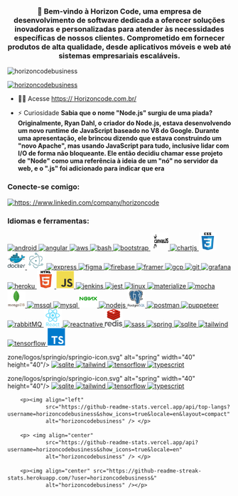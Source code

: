 <h3 align="center">👋 Bem-vindo à Horizon Code, uma empresa de desenvolvimento de software dedicada a oferecer soluções
    inovadoras e personalizadas para atender às necessidades específicas de nossos clientes. Comprometido em fornecer
    produtos de alta qualidade, desde aplicativos móveis e web até sistemas empresariais escaláveis.</h3>

<p align="left"> <img
        src="https://komarev.com/ghpvc/?username=horizoncodebusiness&label= Perfil%20views&color=0e75b6&style=flat"
        alt="horizoncodebusiness" /> </p>

<p align="left"> <a href="https://github.com/ryo-ma/github-profile-trophy"><img
            src="https://github-profile-trophy.vercel.app/?username=horizoncodebusiness"
            alt="horizoncodebusiness" /></a> </p>

- 👨‍💻 Acesse [https:// Horizoncode.com.br/](https://horizoncode.com.br/)

- ⚡ Curiosidade **Sabia que o nome "Node.js" surgiu de uma piada? Originalmente, Ryan Dahl, o criador do Node.js, estava
desenvolvendo um novo runtime de JavaScript baseado no V8 do Google. Durante uma apresentação, ele brincou dizendo que
estava construindo um "novo Apache", mas usando JavaScript para tudo, inclusive lidar com I/O de forma não bloqueante.
Ele então decidiu chamar esse projeto de "Node" como uma referência à ideia de um "nó" no servidor da web, e o ".js" foi
adicionado para indicar que era**

<h3 align="left">Conecte-se comigo: </h3>
<p align="left">
    <a href="https://linkedin.com/in/https://www.linkedin.com/company/horizoncode" target="blank"><img alinhar="center"
            src="https://raw.githubusercontent.com/rahuldkjain/github-profile-readme-generator/master/src/images/icons/Social/linked-in-alt.svg"
            alt="https: //www.linkedin.com/company/horizoncode" height="30" width="40" /></a>
</p>

<h3 align="left">Idiomas e ferramentas:</h3>
<p align="left"> <a href="https://developer.android.com" target="_blank" rel="noreferrer"> <img
            src="https://raw.githubusercontent.com/devicons /devicon/master/icons/android/android-original-wordmark.svg"
            alt="android" width="40" height="40" /> </a> <a href="https://angular.io " target="_blank" rel="noreferrer">
        <img src="https://angular.io/assets/images/logos/angular/angular.svg" alt="angular" width="40" height=" 40" />
    </a> <a href="https://aws.amazon.com" target="_blank" rel="noreferrer"> <img
            src="https://raw.githubusercontent.com/devicons /devicon/master/icons/amazonwebservices/amazonwebservices-original-wordmark.svg"
            alt="aws" width="40" height="40" /> </a> <a href="https://www.gnu .org/software/bash/" target="_blank"
        rel="noreferrer"> <img src="https://www.vectorlogo.zone/logos/gnu_bash/gnu_bash-icon.svg" alt="bash"
            largura="40" height="40" /> </a> <a href="https://getbootstrap.com" target="_blank" rel="noreferrer"> <img
            src="https://raw. githubusercontent.com/devicons/devicon/master/icons/bootstrap/bootstrap-plain-wordmark.svg"
            alt="bootstrap" width="40" height="40" /> </a> <a href="https: //canvasjs.com" target="_blank"
        rel="noreferrer"> <img
            src="https://raw.githubusercontent.com/Hardik0307/Hardik0307/master/assets/canvasjs-charts.svg"
            alt="canvasjs " width="40" height="40" /> </a> <a href="https://www.chartjs.org" target="_blank"
        rel="noreferrer"> <img src="https: //www.chartjs.org/media/logo-title.svg" alt="chartjs" width="40"
            height="40" /> </a> <a href="https://www.w3schools. com/css/" target="_blank" rel="noreferrer"> <img
            src="https://raw.githubusercontent.com/devicons/devicon/master/icons/css3/css3-original-wordmark.svg"
            alt="css3" width="40" height="40" /> </a> <a href="https://www.docker.com/" target="_blank"
        rel="noreferrer"> <img
            src="https://raw.githubusercontent.com/devicons/devicon/master/icons/docker/docker-original-wordmark.svg"
            alt="docker" width="40" height="40" /> </a> <a href="https://www.electronjs.org" target="_blank"
        rel="noreferrer">
        <img src="https://raw.githubusercontent.com/devicons/devicon/master/icons/electron/electron-original.svg"
            alt="electron" width="40" height="40" />
    </a> <a href="https://expressjs.com" target="_blank" rel="noreferrer"> <img
            src="https://raw.githubusercontent.com/devicons/devicon/master/icons/express/ express-original-wordmark.svg"
            alt="express" width="40" height="40" /> </a> <a href="https://www.figma.com/" target="_blank"
        rel="noreferrer"> <img src="https://www.vectorlogo.zone/logos/figma/figma-icon.svg" alt="figma" width="40"
            height="40" /> </a> <a href="https://firebase.google.com/" target="_blank" rel="noreferrer"> <img
                src="https://www.vectorlogo.zone/logos/firebase/firebase- icon.svg" alt="firebase" width="40"
                height="40" /> </a> <a href="https://www.framer.com/" target="_blank" rel="noreferrer "> <img
                src="https://www.vectorlogo.zone/logos/framer/framer-icon.svg" alt="framer" width="40" height="40" />
        </a> <a href="https://cloud.google.com" target="_blank" rel="noreferrer"> <img
                src="https://www.vectorlogo.zone/logos/google_cloud/google_cloud-icon.svg" alt="gcp" width="40"
                height="40" /> </a> <a href="https://git-scm.com/" target="_blank" rel="noreferrer"> <img
                src="https://www.vectorlogo.zone/logos/git-scm/git-scm-icon.svg" alt="git" width="40" height="40" />
        </a> <a href="https://grafana.com" target="_blank" rel="noreferrer"> <img
                src="https://www.vectorlogo.zone/logos/grafana/grafana-icon.svg" alt="grafana " width="40"
                height="40" /> </a> <a href="https://heroku.com" target="_blank" rel="noreferrer"> <img
                src="https:// www.vectorlogo.zone/logos/heroku/heroku-icon.svg" alt="heroku" width="40" height="40" />
        </a> <a href="https://www.w3.org/html/" target="_blank" rel="noreferrer"> <img
                src="https://raw.githubusercontent.com/devicons/devicon/master/icons/html5/html5-original-wordmark.svg"
                alt="html5" width="40" height="40" /> </a> <a
            href="https://developer.mozilla.org/en-US/docs/Web/JavaScript" target="_blank" rel="noreferrer"> <img
                src="https://raw.githubusercontent.com/devicons/devicon/master/icons/javascript/javascript-original.svg"
                alt="javascript" width="40" height=" 40" /> </a> <a href="https://www.jenkins.io" target="_blank"
            rel="noreferrer"> <img src="https://www.vectorlogo.zone/logos /jenkins/jenkins-icon.svg" alt="jenkins"
                width="40" height="40" /> </a> <a href="https://jestjs.io" target="_blank" rel="noreferrer"> <img
                src="https://www.vectorlogo.zone/logos/jestjsio/jestjsio-icon.svg" alt="jest" width="40" height="40" />
        </a> <a href="https://www.linux.org/" target="_blank" rel="noreferrer"> <img
                src="https://raw.githubusercontent.com/devicons/devicon/master/icons/ linux/linux-original.svg"
                alt="linux" width="40" height="40" /> </a> <a href="https://materializecss.com/" target="_blank"
            rel="noreferrer"> <img
                src="https://raw.githubusercontent.com/prplx/svg-logos/5585531d45d294869c4eaab4d7cf2e9c167710a9/svg/materialize.svg"
                alt="materialize" width="40" height="40" /> </a> <a href="https://mochajs.org" target="_blank"
            rel="noreferrer"> <img src="https://www.vectorlogo.zone/logos/mochajs/mochajs-icon .svg" alt="mocha"
                width="40" height="40" /> </a> <a href="https://www.mongodb.com/" target="_blank" rel="noreferrer"> <img
                src="https://raw.githubusercontent.com/devicons/devicon/master/icons/mongodb/mongodb-original-wordmark.svg"
                alt="mongodb" width="40" height="40" /> </a> <a href="https://www.microsoft.com/en-us/sql-server"
            target="_blank" rel="noreferrer"> <img
                src="https://www. svgrepo.com/show/303229/microsoft-sql-server-logo.svg" alt="mssql" width="40"
                height="40" /> </a> <a href="https://www.mysql.com/" target="_blank" rel="noreferrer"> <img
                src="https://raw.githubusercontent.com/devicons/devicon/master/icons/mysql/mysql-original-wordmark .svg"
                alt="mysql" width="40" height="40" /> </a> <a href="https://www.nginx.com" target="_blank"
            rel="noreferrer"> <img
                src="https://raw.githubusercontent.com/devicons/devicon/master/icons/nginx/nginx-original.svg"
                alt="nginx" width="40" height="40" /> </ a> <a href="https://nodejs.org" target="_blank"
                rel="noreferrer"> <img
                    src="https://raw.githubusercontent.com/devicons/devicon/master/icons/nodejs /nodejs-original-wordmark.svg"
                    alt="nodejs" width="40" height="40" /> </a> <a href="https://www.postgresql.org" target="_blank"
                rel="noreferrer"> <img
                    src="https://raw.githubusercontent.com/devicons/devicon/master/icons/postgresql/postgresql-original-wordmark.svg"
                    alt="postgresql" width="40" altura="40" /> </a> <a href="https://postman.com" target="_blank"
                rel="noreferrer"> <img src="https://www.vectorlogo.zone/logos /getpostman/getpostman-icon.svg"
                    alt="postman" width="40" height="40" /> </a> <a href="https://github.com/puppeteer/puppeteer"
                target=" _blank" rel="noreferrer"> <img
                    src="https://www.vectorlogo.zone/logos/pptrdev/pptrdev-official.svg" alt="puppeteer" width="40"
                    height="40" /> </a> <a href="https://www.rabbitmq.com" target="_blank" rel="noreferrer"> <img
                    src="https://www.vectorlogo.zone/logos/rabbitmq/rabbitmq -icon.svg" alt="rabbitMQ" width="40"
                    height="40" /> </a> <a href="https://reactjs.org/" target="_blank" rel="noreferrer"> <img
                    src="https://raw.githubusercontent.com/devicons/devicon/master/icons/react/react-original-wordmark.svg"
                    alt="react" width="40" height="40" /> </a> <a href="https://reactnative.dev/" target="_blank"
                rel="noreferrer"> <img src="https://reactnative.dev/img/header_logo.svg" alt="reactnative" width="40"
                    height="40" /> </a> <a href="https://redis.io" target="_blank" rel="noreferrer"> <img
                    src="https://raw.githubusercontent.com/devicons/devicon/master/icons/redis/redis-original-wordmark.svg"
                    alt="redis " width="40" height="40" /> </a> <a href="https://sass-lang.com" target="_blank"
                rel="noreferrer"> <img
                    src="https: //raw.githubusercontent.com/devicons/devicon/master/icons/sass/sass-original.svg"
                    alt="sass" width="40" height="40" /> </a> <a href=" https://spring.io/" target="_blank"
                rel="noreferrer"> <img src="https://www.vectorlogo.zone/logos/springio/springio-icon.svg" alt="spring"
                    width="40" height="40" /> </a> <a href="https://www.sqlite.org/" target="_blank" rel="noreferrer">
                <img src="https: //www.vectorlogo.zone/logos/sqlite/sqlite-icon.svg" alt="sqlite" width="40"
                    height="40" /> </a> <a href="https://tailwindcss. com/" target="_blank" rel="noreferrer"> <img
                    src="https://www.vectorlogo.zone/logos/tailwindcss/tailwindcss-icon.svg" alt="tailwind" width="40"
                    altura="40" /> </a> <a href="https://www.tensorflow.org" target="_blank" rel="noreferrer"> <img
                    src="https://www.vectorlogo.zone /logos/tensorflow/tensorflow-icon.svg" alt="tensorflow" width="40"
                    height="40" /> </a> <a href="https://www.typescriptlang.org/" target="_blank" rel="noreferrer"> <img
                    src="https://raw.githubusercontent.com/devicons/devicon/master/icons/typescript/typescript-original.svg"
                    alt="typescript" width="40" altura="40" /> </a> </p>zone/logos/springio/springio-icon.svg"
alt="spring" width="40" height="40"/> </a> <a href="https://www.sqlite.org/" target="_blank" rel="noreferrer"> <img
        src="https://www.vectorlogo.zone/logos/sqlite/sqlite-icon.svg" alt="sqlite" width="40" height="40" /> </a> <a
    href="https://tailwindcss.com/" target="_blank" rel="noreferrer"> <img
        src="https://www.vectorlogo.zone/logos/tailwindcss/ tailwindcss-icon.svg" alt="tailwind" width="40"
        height="40" /> </a> <a href="https://www.tensorflow.org" target="_blank" rel=" noreferrer"> <img
        src="https://www.vectorlogo.zone/logos/tensorflow/tensorflow-icon.svg" alt="tensorflow" width="40"
        height="40" /> </a>
<a href="https://www.typescriptlang.org/" target="_blank" rel="noreferrer"> 
<img src="https://raw.githubusercontent.com/devicons/devicon/master/icons/typescript /typescript-original.svg" alt="typescript" width="40" height="40" /> </a> 
</p>zone/logos/springio/springio-icon.svg" alt="spring"
    width="40" height="40"/> </a> <a href="https://www.sqlite.org/" target="_blank" rel="noreferrer"> <img
            src="https://www.vectorlogo.zone/logos/sqlite/sqlite-icon.svg" alt="sqlite" width="40" height="40" /> </a>
    <a href="https://tailwindcss.com/" target="_blank" rel="noreferrer"> <img
            src="https://www.vectorlogo.zone/logos/tailwindcss/ tailwindcss-icon.svg" alt="tailwind" width="40"
            height="40" /> </a> <a href="https://www.tensorflow.org" target="_blank" rel=" noreferrer"> <img
            src="https://www.vectorlogo.zone/logos/tensorflow/tensorflow-icon.svg" alt="tensorflow" width="40"
            height="40" /> </a>
    <a href="https://www.typescriptlang.org/" target="_blank" rel="noreferrer"> <img
            src="https://raw.githubusercontent.com/devicons/devicon/master/icons/typescript /typescript-original.svg"
            alt="typescript" width="40" height="40" /> </a> </p>

        <p><img align="left"
                src="https://github-readme-stats.vercel.app/api/top-langs?username=horizoncodebusiness&show_icons=true&locale=en&layout=compact"
                alt="horizoncodebusiness" /> </p>

        <p> <img align="center"
                src="https://github-readme-stats.vercel.app/api?username=horizoncodebusiness&show_icons=true&locale=en"
                alt="horizoncodebusiness" /> </p>

        <p><img align="center" src="https://github-readme-streak-stats.herokuapp.com/?user=horizoncodebusiness&"
                alt="horizoncodebusiness" /></p>
